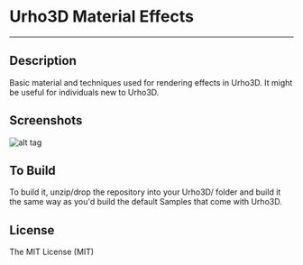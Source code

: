 # Urho3D Material Effects
-----------------------------------------------------------------------------------

Description
-----------------------------------------------------------------------------------
Basic material and techniques used for rendering effects in Urho3D. It might be useful for individuals new to Urho3D.


Screenshots
-----------------------------------------------------------------------------------
![alt tag](https://github.com/Lumak/Urho3D-Material-Effects/blob/master/screenshot/mateffects.jpg)


To Build
-----------------------------------------------------------------------------------
To build it, unzip/drop the repository into your Urho3D/ folder and build it the same way as you'd build the default Samples that come with Urho3D.

License
-----------------------------------------------------------------------------------
The MIT License (MIT)











